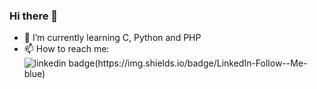 ### Hi there 👋




- 🌱 I’m currently learning C, Python and PHP
- 📫 How to reach me: 
![linkedin badge(https://img.shields.io/badge/LinkedIn-Follow--Me-blue)](https://www.linkedin.com/in/renato-martins-088518223)
